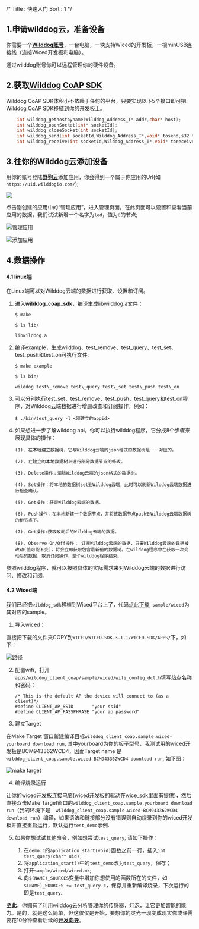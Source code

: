 /*
Title : 快速入门
Sort : 1
*/


## 1.申请wilddog云，准备设备
你需要一个[**Wilddog账号**](https://www.wilddog.com/account/login)，一台电脑，一块支持Wiced的开发板，一根minUSB连接线（连接Wiced开发板和电脑）。

通过wilddog账号你可以远程管理你的硬件设备。

## 2.获取[Wilddog CoAP SDK](https://cdn.wilddog.com/c/client/0.4.0/wilddog.0.4.0.tar.gz)

Wilddog CoAP SDK体积小不依赖于任何的平台，只要实现以下5个接口即可把Wilddog CoAP SDK移植到你的开发板上。
```c
	int wilddog_gethostbyname(Wilddog_Address_T* addr,char* host);
	int wilddog_openSocket(int* socketId);
	int wilddog_closeSocket(int socketId);
	int wilddog_send(int socketId,Wilddog_Address_T*,void* tosend,s32 tosendLength);
	int wilddog_receive(int socketId,Wilddog_Address_T*,void* toreceive,s32 toreceiveLength, s32 timeout);
```
## 3.往你的Wilddog云添加设备
用你的账号登陆[**野狗云**](https://www.wilddog.com/account/login)添加应用，你会得到一个属于你应用的Url(如`https://uid.wilddogio.com/`);

![](https://cdn.wilddog.com/z/iot/images/quickstart_3_1.png)

点击刚创建的应用中的“管理应用”，进入管理页面，在此页面可以设置和查看当前应用的数据，我们试试新增一个名字为`led`，值为`0`的节点;

![管理应用](https://cdn.wilddog.com/z/iot/images/quickstart_3_2.png)

![添加应用](https://cdn.wilddog.com/z/iot/images/quickstart_3_3.png)
	    
## 4.数据操作

#### 4.1 linux端

在Linux端可以对Wilddog云端的数据进行获取、设置和订阅。

1.  进入**wilddog\_coap\_sdk**，编译生成libwilddog.a文件：

		$ make

		$ ls lib/

		libwilddog.a


2.  编译example，生成wilddog、test\_remove、test\_query、test\_set、test\_push和test\_on可执行文件:

		$ make example

		$ ls bin/

		wilddog test\_remove test\_query test\_set test\_push test\_on

3.  可以分别执行test\_set、test\_remove、test\_push、test\_query和test\_on程序，对Wilddog云端数据进行增删改查和订阅操作，例如：

		$ ./bin/test_query -l <刚建立的appid>

4.  如果想进一步了解wilddog api，你可以执行wilddog程序，它分成8个步骤来展现具体的操作：

   		(1). 在本地建立数据树，它与Wilddog云端的json格式的数据树是一一对应的。		

   		(2). 在建立的本地数据树上进行部分数据节点的修改。

   		(3). Delete操作：清除Wilddog云端的json格式的数据树。 	

   		(4). Set操作：将本地的数据树set到Wilddog云端，此时可以刷新Wilddog云端数据进行检查确认。

   		(5). Get操作：获取Wilddog云端的数据。

   		(6). Push操作：在本地新建一个数据节点，并将该数据节点push到Wilddog云端数据树的根节点下。

   		(7). Get操作:获取改动后的Wilddog云端的数据。

   		(8). Observe On/Off操作： 订阅Wilddog云端的数据，只要Wilddog云端的数据被改动(值可能不变)，将会立即获取包含最新值的数据树。在wilddog程序中在获取一次变动后的数据，取消订阅操作，整个wilddog程序结束。


参照wilddog程序，就可以按照具体的实际需求来对Wilddog云端的数据进行访问、修改和订阅。


#### 4.2 Wiced端

我们已经把`wilddog_sdk`移植到Wiced平台上了，代码[点此下载](https://cdn.wilddog.com/c/client/0.4.0/wilddog.0.4.0.tar.gz), `sample/wiced`为其对应的sample。

1.	导入wiced：

直接把下载的文件夹COPY到`WICED/WICED-SDK-3.1.1/WICED-SDK/APPS/`下，如下：

![路径](https://cdn.wilddog.com/z/iot/images/quickstart_3_4.png)

2.	配置wifi，打开`apps/wilddog_client_coap/sample/wiced/wifi_config_dct.h`填写热点名称和密码：

		/* This is the default AP the device will connect to (as a client)*/
		#define CLIENT_AP_SSID       "your ssid"
		#define CLIENT_AP_PASSPHRASE "your ap password"

3.	建立Target

在Make Target 窗口新建编译目标`wilddog_client_coap.sample.wiced-yourboard download run`, 其中yourboard为你的板子型号，我测试用的wiced开发板是BCM943362WCD4，因而Target name 是 `wilddog_client_coap.sample.wiced-BCM943362WCD4 download run`, 如下图：

![make target](https://cdn.wilddog.com/z/iot/images/quickstart_3_5.png)


4.	编译烧录运行

让你的wiced开发板连接电脑(wiced开发板的驱动在wice_sdk里面有提供)，然后直接双击Make Target窗口的`wilddog_client_coap.sample.yourboard download run`（我的环境下是`	wilddog_client_coap.sample.wiced-BCM943362WCD4 download run`）编译，如果语法和链接部分没有错误则自动烧录到你的wiced开发板并直接重启运行，默认运行`test_demo`示例.
	
5.	如果你想试试其他命令，例如想尝试`test_query`, 请如下操作：

	1. 在`demo.c`的`application_start(void)`函数之前一行，插入`int test_query(char* uid);`
	2. 将`application_start()`中的`test_demo`改为`test_query`，保存；
	3. 打开`sample/wiced/wiced.mk`;
	4. 向`$(NAME)_SOURCES`变量中增加你想使用的函数所在的文件，如`$(NAME)_SOURCES += test_query.c`，保存并重新编译烧录，下次运行的即是`test_query`.

**至此**，你拥有了利用wilddog云分析管理你的传感器，灯泡，让它更加智能的能力。是的，就是这么简单，但这仅仅是开始，要想你的灵光一现变成现实你或许需要花10分钟查看后续的[**开发向导**](https://z.wilddog.com/device/guide)。





